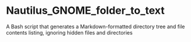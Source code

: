 # Nautilus_GNOME_folder_to_text
A Bash script that generates a Markdown-formatted directory tree and file contents listing, ignoring hidden files and directories
